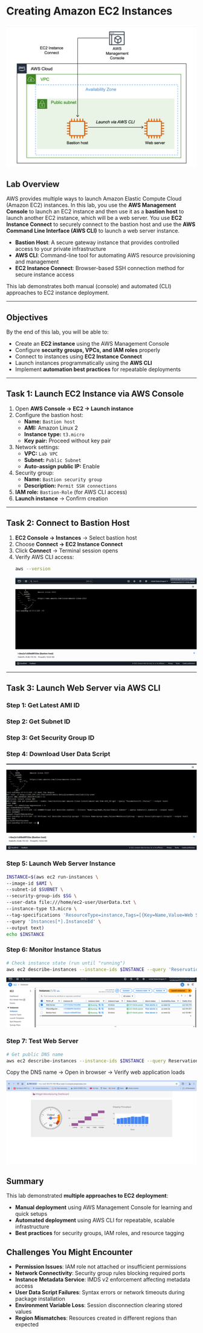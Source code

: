 # Creating Amazon EC2 Instances

<img src="https://github.com/Otsile23-droid/AWS-re-Start-journey/blob/0fdc9c131580d5b58726c99dcf88fe4ca9940218/compute/screenshots/creating_Amazon_EC2_instances.png" alt="EC2 Lab Architecture">

## Lab Overview

AWS provides multiple ways to launch Amazon Elastic Compute Cloud (Amazon EC2) instances. In this lab, you use the **AWS Management Console** to launch an EC2 instance and then use it as a **bastion host** to launch another EC2 instance, which will be a web server. You use **EC2 Instance Connect** to securely connect to the bastion host and use the **AWS Command Line Interface (AWS CLI)** to launch a web server instance.

- **Bastion Host**: A secure gateway instance that provides controlled access to your private infrastructure
- **AWS CLI**: Command-line tool for automating AWS resource provisioning and management
- **EC2 Instance Connect**: Browser-based SSH connection method for secure instance access

This lab demonstrates both manual (console) and automated (CLI) approaches to EC2 instance deployment.

---

## Objectives

By the end of this lab, you will be able to:

- Create an **EC2 instance** using the AWS Management Console
- Configure **security groups, VPCs, and IAM roles** properly
- Connect to instances using **EC2 Instance Connect**
- Launch instances programmatically using the **AWS CLI**
- Implement **automation best practices** for repeatable deployments

---

## Task 1: Launch EC2 Instance via AWS Console

1. Open **AWS Console → EC2 → Launch instance**
2. Configure the bastion host:
   - **Name:** `Bastion host`
   - **AMI:** Amazon Linux 2
   - **Instance type:** `t3.micro`
   - **Key pair:** Proceed without key pair
3. Network settings:
   - **VPC:** `Lab VPC`
   - **Subnet:** `Public Subnet`
   - **Auto-assign public IP:** Enable
4. Security group:
   - **Name:** `Bastion security group`
   - **Description:** `Permit SSH connections`
5. **IAM role:** `Bastion-Role` (for AWS CLI access)
6. **Launch instance** → Confirm creation

---

## Task 2: Connect to Bastion Host

1. **EC2 Console → Instances** → Select bastion host
2. Choose **Connect → EC2 Instance Connect**
3. Click **Connect** → Terminal session opens
4. Verify AWS CLI access:
   ```bash
   aws --version
   ```
   <img src="https://github.com/Otsile23-droid/AWS-re-Start-journey/blob/0fdc9c131580d5b58726c99dcf88fe4ca9940218/compute/screenshots/Bastion_Host_connected.png" alt="Bastion Host Connected">

---

## Task 3: Launch Web Server via AWS CLI

### Step 1: Get Latest AMI ID

### Step 2: Get Subnet ID

### Step 3: Get Security Group ID

### Step 4: Download User Data Script

<img src="https://github.com/Otsile23-droid/AWS-re-Start-journey/blob/0fdc9c131580d5b58726c99dcf88fe4ca9940218/compute/screenshots/launching_web_server_via_AWS_CLI.png" >

### Step 5: Launch Web Server Instance

```bash
INSTANCE=$(aws ec2 run-instances \
--image-id $AMI \
--subnet-id $SUBNET \
--security-group-ids $SG \
--user-data file:///home/ec2-user/UserData.txt \
--instance-type t3.micro \
--tag-specifications 'ResourceType=instance,Tags=[{Key=Name,Value=Web Server}]' \
--query 'Instances[*].InstanceId' \
--output text)
echo $INSTANCE
```

### Step 6: Monitor Instance Status

```bash
# Check instance state (run until "running")
aws ec2 describe-instances --instance-ids $INSTANCE --query 'Reservations[].Instances[].State.Name' --output text
```

<img src="https://github.com/Otsile23-droid/AWS-re-Start-journey/blob/0fdc9c131580d5b58726c99dcf88fe4ca9940218/compute/screenshots/Web_Server_running.png" alt="Web Server Success">

### Step 7: Test Web Server

```bash
# Get public DNS name
aws ec2 describe-instances --instance-ids $INSTANCE --query Reservations[].Instances[].PublicDnsName --output text
```

Copy the DNS name → Open in browser → Verify web application loads

<img src="https://github.com/Otsile23-droid/AWS-re-Start-journey/blob/0fdc9c131580d5b58726c99dcf88fe4ca9940218/compute/screenshots/Web_Server_success.png" alt="Web Server Success">

## Summary

This lab demonstrated **multiple approaches to EC2 deployment**:

- **Manual deployment** using AWS Management Console for learning and quick setups
- **Automated deployment** using AWS CLI for repeatable, scalable infrastructure
- **Best practices** for security groups, IAM roles, and resource tagging

## Challenges You Might Encounter

- **Permission Issues**: IAM role not attached or insufficient permissions
- **Network Connectivity**: Security group rules blocking required ports
- **Instance Metadata Service**: IMDS v2 enforcement affecting metadata access
- **User Data Script Failures**: Syntax errors or network timeouts during package installation
- **Environment Variable Loss**: Session disconnection clearing stored values
- **Region Mismatches**: Resources created in different regions than expected
